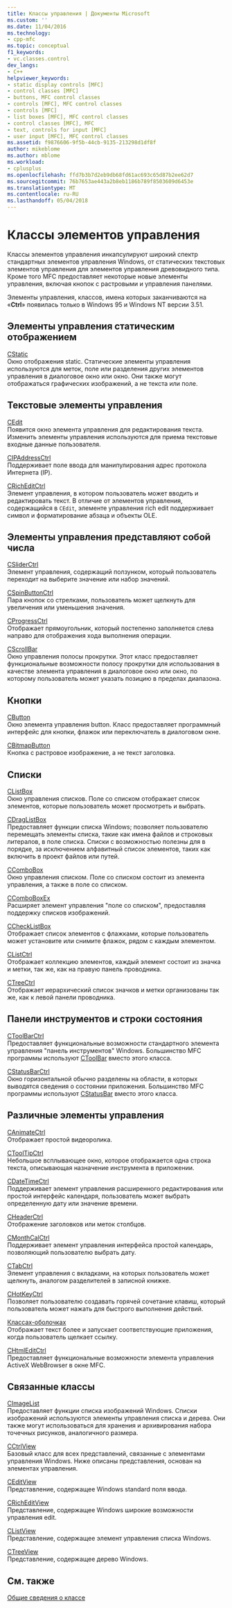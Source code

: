 ```yaml
---
title: Классы управления | Документы Microsoft
ms.custom: ''
ms.date: 11/04/2016
ms.technology:
- cpp-mfc
ms.topic: conceptual
f1_keywords:
- vc.classes.control
dev_langs:
- C++
helpviewer_keywords:
- static display controls [MFC]
- control classes [MFC]
- buttons, MFC control classes
- controls [MFC], MFC control classes
- controls [MFC]
- list boxes [MFC], MFC control classes
- control classes [MFC], MFC
- text, controls for input [MFC]
- user input [MFC], MFC control classes
ms.assetid: f9876606-9f5b-44cb-9135-213298d1df8f
author: mikeblome
ms.author: mblome
ms.workload:
- cplusplus
ms.openlocfilehash: ffd7b3b7d2eb9db68fd61ac693c65d87b2ee62d7
ms.sourcegitcommit: 76b7653ae443a2b8eb1186b789f8503609d6453e
ms.translationtype: MT
ms.contentlocale: ru-RU
ms.lasthandoff: 05/04/2018
---
```

# <a name="control-classes"></a>Классы элементов управления
Классы элементов управления инкапсулируют широкий спектр стандартных элементов управления Windows, от статических текстовых элементов управления для элементов управления древовидного типа. Кроме того MFC предоставляет некоторые новые элементы управления, включая кнопок с растровыми и управления панелями.  
  
 Элементы управления, классов, имена которых заканчиваются на «**Ctrl**» появилась только в Windows 95 и Windows NT версии 3.51.  
  
## <a name="static-display-controls"></a>Элементы управления статическим отображением  
 [CStatic](../mfc/reference/cstatic-class.md)  
 Окно отображения static. Статические элементы управления используются для меток, поле или разделения других элементов управления в диалоговое окно или окно. Они также могут отображаться графических изображений, а не текста или поле.  
  
## <a name="text-controls"></a>Текстовые элементы управления  
 [CEdit](../mfc/reference/cedit-class.md)  
 Появится окно элемента управления для редактирования текста. Изменить элементы управления используются для приема текстовые входные данные пользователя.  
  
 [CIPAddressCtrl](../mfc/reference/cipaddressctrl-class.md)  
 Поддерживает поле ввода для манипулирования адрес протокола Интернета (IP).  
  
 [CRichEditCtrl](../mfc/reference/cricheditctrl-class.md)  
 Элемент управления, в котором пользователь может вводить и редактировать текст. В отличие от элементов управления, содержащийся в `CEdit`, элементе управления rich edit поддерживает символ и форматирование абзаца и объекты OLE.  
  
## <a name="controls-that-represent-numbers"></a>Элементы управления представляют собой числа  
 [CSliderCtrl](../mfc/reference/csliderctrl-class.md)  
 Элемент управления, содержащий ползунком, который пользователь переходит на выберите значение или набор значений.  
  
 [CSpinButtonCtrl](../mfc/reference/cspinbuttonctrl-class.md)  
 Пара кнопок со стрелками, пользователь может щелкнуть для увеличения или уменьшения значения.  
  
 [CProgressCtrl](../mfc/reference/cprogressctrl-class.md)  
 Отображает прямоугольник, который постепенно заполняется слева направо для отображения хода выполнения операции.  
  
 [CScrollBar](../mfc/reference/cscrollbar-class.md)  
 Окно управления полосы прокрутки. Этот класс предоставляет функциональные возможности полосу прокрутки для использования в качестве элемента управления в диалоговое окно или окно, по которому пользователь может указать позицию в пределах диапазона.  
  
## <a name="buttons"></a>Кнопки  
 [CButton](../mfc/reference/cbutton-class.md)  
 Окно элемента управления button. Класс предоставляет программный интерфейс для кнопки, флажок или переключатель в диалоговом окне.  
  
 [CBitmapButton](../mfc/reference/cbitmapbutton-class.md)  
 Кнопка с растровое изображение, а не текст заголовка.  
  
## <a name="lists"></a>Списки  
 [CListBox](../mfc/reference/clistbox-class.md)  
 Окно управления списков. Поле со списком отображает список элементов, которые пользователь может просмотреть и выбрать.  
  
 [CDragListBox](../mfc/reference/cdraglistbox-class.md)  
 Предоставляет функции списка Windows; позволяет пользователю перемещать элементы списка, такие как имена файлов и строковых литералов, в поле списка. Списки с возможностью полезны для в порядке, за исключением алфавитный список элементов, таких как включить в проект файлов или путей.  
  
 [CComboBox](../mfc/reference/ccombobox-class.md)  
 Окно управления списком. Поле со списком состоит из элемента управления, а также в поле со списком.  
  
 [CComboBoxEx](../mfc/reference/ccomboboxex-class.md)  
 Расширяет элемент управления "поле со списком", предоставляя поддержку списков изображений.  
  
 [CCheckListBox](../mfc/reference/cchecklistbox-class.md)  
 Отображает список элементов с флажками, которые пользователь может установите или снимите флажок, рядом с каждым элементом.  
  
 [CListCtrl](../mfc/reference/clistctrl-class.md)  
 Отображает коллекцию элементов, каждый элемент состоит из значка и метки, так же, как на правую панель проводника.  
  
 [CTreeCtrl](../mfc/reference/ctreectrl-class.md)  
 Отображает иерархический список значков и метки организованы так же, как к левой панели проводника.  
  
## <a name="toolbars-and-status-bars"></a>Панели инструментов и строки состояния  
 [CToolBarCtrl](../mfc/reference/ctoolbarctrl-class.md)  
 Предоставляет функциональные возможности стандартного элемента управления "панель инструментов" Windows. Большинство MFC программы используют [CToolBar](../mfc/reference/ctoolbar-class.md) вместо этого класса.  
  
 [CStatusBarCtrl](../mfc/reference/cstatusbarctrl-class.md)  
 Окно горизонтальной обычно разделены на области, в которых выводятся сведения о состоянии приложения. Большинство MFC программы используют [CStatusBar](../mfc/reference/cstatusbar-class.md) вместо этого класса.  
  
## <a name="miscellaneous-controls"></a>Различные элементы управления  
 [CAnimateCtrl](../mfc/reference/canimatectrl-class.md)  
 Отображает простой видеоролика.  
  
 [CToolTipCtrl](../mfc/reference/ctooltipctrl-class.md)  
 Небольшое всплывающее окно, которое отображается одна строка текста, описывающая назначение инструмента в приложении.  
  
 [CDateTimeCtrl](../mfc/reference/cdatetimectrl-class.md)  
 Поддерживает элемент управления расширенного редактирования или простой интерфейс календаря, пользователь может выбрать определенную дату или значение времени.  
  
 [CHeaderCtrl](../mfc/reference/cheaderctrl-class.md)  
 Отображение заголовков или меток столбцов.  
  
 [CMonthCalCtrl](../mfc/reference/cmonthcalctrl-class.md)  
 Поддерживает элемент управления интерфейса простой календарь, позволяющий пользователю выбрать дату.  
  
 [CTabCtrl](../mfc/reference/ctabctrl-class.md)  
 Элемент управления с вкладками, на которых пользователь может щелкнуть, аналогом разделителей в записной книжке.  
  
 [CHotKeyCtrl](../mfc/reference/chotkeyctrl-class.md)  
 Позволяет пользователю создавать горячей сочетание клавиш, который пользователь может нажать для быстрого выполнения действий.  
  
 [Классах-оболочках](../mfc/reference/clinkctrl-class.md)  
 Отображает текст более и запускает соответствующие приложения, когда пользователь щелкает ссылку.  
  
 [CHtmlEditCtrl](../mfc/reference/chtmleditctrl-class.md)  
 Предоставляет функциональные возможности элемента управления ActiveX WebBrowser в окне MFC.  
  
## <a name="related-classes"></a>Связанные классы  
 [CImageList](../mfc/reference/cimagelist-class.md)  
 Предоставляет функции списка изображений Windows. Списки изображений используются элементы управления списка и дерева. Они также могут использоваться для хранения и архивирования набора точечных рисунков, аналогичного размера.  
  
 [CCtrlView](../mfc/reference/cctrlview-class.md)  
 Базовый класс для всех представлений, связанные с элементами управления Windows. Ниже описаны представления, основан на элементах управления.  
  
 [CEditView](../mfc/reference/ceditview-class.md)  
 Представление, содержащее Windows standard поля ввода.  
  
 [CRichEditView](../mfc/reference/cricheditview-class.md)  
 Представление, содержащее Windows широкие возможности управления edit.  
  
 [CListView](../mfc/reference/clistview-class.md)  
 Представление, содержащее элемент управления списка Windows.  
  
 [CTreeView](../mfc/reference/ctreeview-class.md)  
 Представление, содержащее дерево Windows.  
  
## <a name="see-also"></a>См. также  
 [Общие сведения о классе](../mfc/class-library-overview.md)

